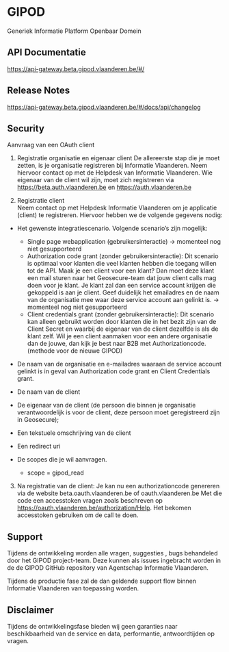 # GIPOD
Generiek Informatie Platform Openbaar Domein


## API Documentatie

https://api-gateway.beta.gipod.vlaanderen.be/#/

## Release Notes
https://api-gateway.beta.gipod.vlaanderen.be/#/docs/api/changelog

## Security

Aanvraag van een OAuth client

1.  Registratie organisatie en eigenaar client
De allereerste stap die je moet zetten, is je organisatie registreren bij Informatie Vlaanderen. Neem hiervoor contact op met de Helpdesk van Informatie Vlaanderen.
Wie eigenaar van de client wil zijn, moet zich registreren via https://beta.auth.vlaanderen.be en https://auth.vlaanderen.be

2.   Registratie client    
Neem contact op met Helpdesk Informatie Vlaanderen om je applicatie (client) te registreren. Hiervoor hebben we de volgende gegevens nodig:

* Het gewenste integratiescenario.
Volgende scenario’s zijn mogelijk:
  * Single page webapplication (gebruikersinteractie)
    -> momenteel nog niet gesupporteerd
  * Authorization code grant (zonder gebruikersinteractie):
  Dit scenario is optimaal voor klanten die veel klanten hebben die toegang willen tot de API. Maak je een client voor een klant? Dan moet deze klant een mail sturen naar het Geosecure-team dat jouw client calls mag doen voor je klant. Je klant zal dan een service account krijgen die gekoppeld is aan je client.  Geef duidelijk het emailadres en de naam van de organisatie mee waar deze service account aan gelinkt is.
  -> momenteel nog niet gesupporteerd
  *	Client credentials grant (zonder gebruikersinteractie): 
  Dit scenario kan alleen gebruikt worden door klanten die in het bezit zijn van de Client Secret en waarbij de eigenaar van de client dezelfde is als de klant zelf.  Wil je een client aanmaken voor een andere organisatie dan de jouwe, dan kijk je best naar B2B met Authorizationcode. (methode voor de nieuwe GIPOD)

* De naam van de organisatie en e-mailadres waaraan de service account gelinkt is in geval van Authorization code grant en Client Credentials grant.
* De naam van de client
* De eigenaar van de client (de persoon die binnen je organisatie verantwoordelijk is voor de client, deze persoon moet geregistreerd zijn in Geosecure);
* Een tekstuele omschrijving van de client
* Een redirect uri
* De scopes die je wil aanvragen.
  * scope = gipod_read

3.  Na registratie van de client: Je kan nu een authorizationcode genereren via de website beta.oauth.vlaanderen.be of oauth.vlaanderen.be
Met die code een accesstoken vragen zoals beschreven op https://oauth.vlaanderen.be/authorization/Help.
Het bekomen accesstoken gebruiken om de call te doen.

## Support

Tijdens de ontwikkeling worden alle vragen, suggesties , bugs behandeled door het GIPOD project-team. Deze kunnen als issues ingebracht worden in de de GIPOD GitHub repository van Agentschap Informatie Vlaanderen.

Tijdens de productie fase zal de dan geldende support flow binnen Informatie Vlaanderen van toepassing worden.

## Disclaimer

Tijdens de ontwikkelingsfase bieden wij geen garanties naar beschikbaarheid van de service en data, performantie, antwoordtijden op vragen.
